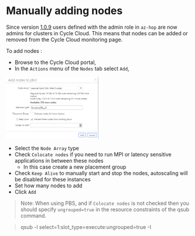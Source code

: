# Manually adding nodes
Since version [1.0.9](https://github.com/Azure/az-hop/releases/tag/v1.0.9) users defined with the admin role in `az-hop` are now admins for clusters in Cycle Cloud. This means that nodes can be added or removed from the Cycle Cloud monitoring page.

To add nodes :
- Browse to the Cycle Cloud portal,
- In the `Actions` menu of the `Nodes` tab select `Add`,

<img src="../images/cyclecloud_add_nodes.png" width="50%">

- Select the `Node Array` type
- Check `Colocate nodes` if you need to run MPI or latency sensitive applications in between these nodes
  - In this case create a new placement group
- Check `Keep Alive` to manually start and stop the nodes, autoscaling will be disabled for these instances
- Set how many nodes to add
- Click `Add`

> Note: When using PBS, and if `Colocate nodes` is not checked then you should specify `ungrouped=true` in the resource constraints of the qsub command.

> qsub -l select=1:slot_type=execute:ungrouped=true -I

